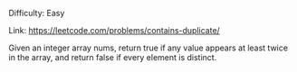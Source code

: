 Difficulty: Easy

Link: https://leetcode.com/problems/contains-duplicate/

Given an integer array nums, return true if any value appears at least twice in the array, and return false if every element is distinct.
